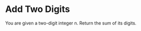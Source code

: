<h1>Add Two Digits



</h1>
<p>You are given a two-digit integer n. Return the sum of its digits.

 </p>
